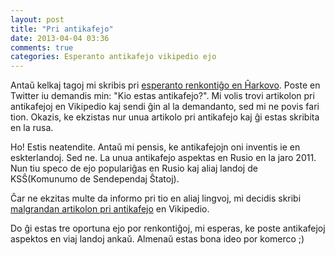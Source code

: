 ```yaml
---
layout: post
title: "Pri antikafejo"
date: 2013-04-04 03:36
comments: true
categories: Esperanto antikafejo vikipedio ejo
---
```

Antaŭ kelkaj tagoj mi skribis pri
[esperanto renkontiĝo en Ĥarkovo](/blogo/2013/03/31/esperanto-renkontigo-en-harkovo/).
Poste en Twitter iu demandis min: "Kio estas antikafejo?". Mi volis trovi
artikolon pri antikafejoj en Vikipedio kaj sendi ĝin al la demandanto, sed mi ne
povis fari tion. Okazis, ke ekzistas nur unua artikolo pri antikafejo kaj ĝi estas
skribita en la rusa.

Ho! Estis neatendite. Antaŭ mi pensis, ke antikafejojn oni inventis ie en eskterlandoj.
Sed ne. La unua antikafejo aspektas en Rusio en la jaro 2011. Nun tiu speco de ejo
populariĝas en Rusio kaj aliaj landoj de KSŜ(Komunumo de Sendependaj Ŝtatoj).

Ĉar ne ekzitas multe da informo pri tio en aliaj lingvoj, mi decidis skribi
[malgrandan artikolon pri antikafejo](http://eo.wikipedia.org/wiki/Antikafejo) en Vikipedio.

Do ĝi estas tre oportuna ejo por renkontiĝoj, mi esperas, ke poste antikafejoj aspektos
en viaj landoj ankaŭ. Almenaŭ estas bona ideo por komerco ;)


